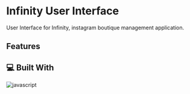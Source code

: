 <!-- ![Example Image](/img/) -->

# Infinity User Interface
User Interface for Infinity, instagram boutique management application.

## Features
<!-- - User Authentication and Authorization -->

## 💻 Built With
![javascript](https://skillicons.dev/icons?i=js,react&perline=10)